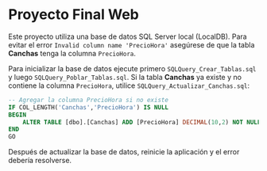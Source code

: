 # Proyecto Final Web

Este proyecto utiliza una base de datos SQL Server local (LocalDB). Para evitar el error `Invalid column name 'PrecioHora'` asegúrese de que la tabla **Canchas** tenga la columna `PrecioHora`.

Para inicializar la base de datos ejecute primero `SQLQuery_Crear_Tablas.sql` y luego `SQLQuery_Poblar_Tablas.sql`. Si la tabla **Canchas** ya existe y no contiene la columna `PrecioHora`, utilice `SQLQuery_Actualizar_Canchas.sql`:

```sql
-- Agregar la columna PrecioHora si no existe
IF COL_LENGTH('Canchas','PrecioHora') IS NULL
BEGIN
    ALTER TABLE [dbo].[Canchas] ADD [PrecioHora] DECIMAL(10,2) NOT NULL DEFAULT 0;
END
GO
```


Después de actualizar la base de datos, reinicie la aplicación y el error debería resolverse.

